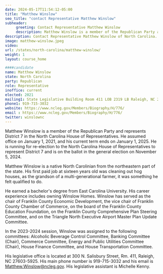 ```yaml
---
date: 2024-05-17T11:54:12-05:00
title: "Matthew Winslow"
seo_title: "contact Representative Matthew Winslow"
subheader:
     greeting: Contact Representative Matthew Winslow
     description: Matthew Winslow is a member of the Republican Party and represents District 7 in the North Carolina House of Representatives. He assumed office on January 1, 2021, and his current term ends on January 1, 2025.
description: Contact Representative Matthew Winslow of North Carolina. Contact information for Matthew Winslow includes email address, phone number, and mailing address.
image: matthew-winslow.jpeg
video:
url: /states/north-carolina/matthew-winslow/
weight: 1
layout: course_home

####candidate
name: Matthew Winslow
state: North Carolina
party: Republican
role: Representative
inoffice: current
elected: 2021
mailing1: State Legislative Building Room 411 LOB 2319 LB Raleigh, NC 27601-1096
phone1: 919-715-3032
website: https://www.ncleg.gov/Members/Biography/H/776/
email : https://www.ncleg.gov/Members/Biography/H/776/
twitter: winslownc
---
```

Matthew Winslow is a member of the Republican Party and represents District 7 in the North Carolina House of Representatives. He assumed office on January 1, 2021, and his current term ends on January 1, 2025. He is running for re-election to the North Carolina House of Representatives to represent District 7 and is on the ballot in the general election on November 5, 2024.

Matthew Winslow is a native North Carolinian from the northeastern part of the state. His first paid job at sixteen years old was cleaning out hog houses, as the grandson of a multi-generational farmer, it was something he felt qualified to do.

He earned a bachelor's degree from East Carolina University. His career experience includes owning Winslow Homes. Winslow has served as the chair of Franklin County Economic Development, the vice chair of Franklin County Chamber of Commerce, on the board of the Franklin County Education Foundation, on the Franklin County Comprehensive Plan Steering Committee, and on the Triangle North Executive Airport Master Plan Update Committee.

In the 2023-2024 session, Winslow was assigned to the following committees: Alcoholic Beverage Control Committee, Banking Committee (Chair), Commerce Committee, Energy and Public Utilities Committee (Chair), House Finance Committee, and House Transportation Committee.

His legislative office is located at 300 N. Salisbury Street, Rm. 411, Raleigh, NC 27603-5925. His main phone number is 919-715-3032 and his email is Matthew.Winslow@ncleg.gov. His legislative assistant is Michelle Kenny.
